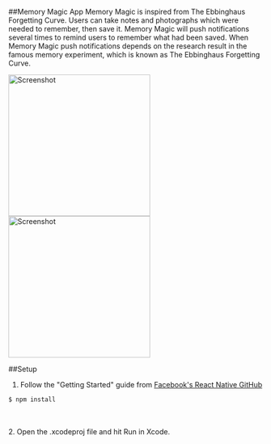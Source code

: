 ##Memory Magic App
Memory Magic is inspired from The Ebbinghaus Forgetting Curve. Users can take notes and photographs which were needed to remember, then save it. Memory Magic will push notifications several times to remind users to remember what had been saved. When Memory Magic push notifications depends on the research result in the famous memory experiment, which is known as The Ebbinghaus Forgetting Curve. 

<img src="https://cloud.githubusercontent.com/assets/5343215/10390666/b9d955a6-6eac-11e5-9f78-55dc490dd89e.png" alt="Screenshot" width=280 /> 
<img src="https://cloud.githubusercontent.com/assets/5343215/10390667/b9df035c-6eac-11e5-801a-93457b4c0aef.png" alt="Screenshot" width=280 />

##Setup
1. Follow the "Getting Started" guide from [Facebook's React Native GitHub](https://facebook.github.io/react-native/docs/getting-started.html#content)<br />
  ```
  $ npm install
  ```
<br /><br />
2. Open the .xcodeproj file and hit Run in Xcode.
